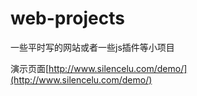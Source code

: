 # web-projects
一些平时写的网站或者一些js插件等小项目

演示页面[http://www.silencelu.com/demo/](http://www.silencelu.com/demo/)
